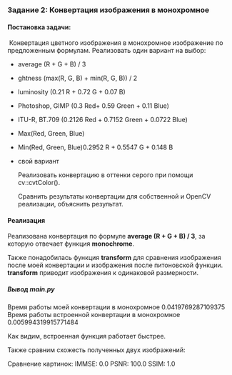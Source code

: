### Задание 2: Конвертация изображения в монохромное

#### Постановка задачи: 

​	Конвертация цветного изображения в монохромное изображение по предложенным формулам. Реализовать один вариант на выбор:

* average (R + G + B) / 3

* ghtness (max(R, G, B) + min(R, G, B)) / 2

* luminosity (0.21 R + 0.72 G + 0.07 B) 

* Photoshop, GIMP (0.3 Red+ 0.59 Green + 0.11 Blue)

* ITU-R, BT.709 (0.2126 Red + 0.7152 Green + 0.0722 Blue)

* Max(Red, Green, Blue)

* Min(Red, Green, Blue)0.2952 R + 0.5547 G + 0.148 B 

* свой вариант

  Реализовать конвертацию в оттенки серого при помощи cv::cvtColor().

  Сравнить результаты конвертации для собственной и OpenCV реализации, объяснить результат.

#### Реализация

Реализована конвертация по формуле **average (R + G + B) / 3**, за которую отвечает функция **monochrome**. 

Также понадобилась функция **transform** для сравнения изображения после моей конвертации и изображения после питоновской функции. **transform** приводит изображения к одинаковой размерности.



##### Вывод main.py

Время работы моей конвертации в монохромное
0.0419769287109375
Время работы встроенной конвертации в монохромное
0.005994319915771484

Как видим, встроенная функция работает быстрее.

Также сравним схожесть полученных двух изображений:

Сравнение картинок:
IMMSE: 0.0
PSNR: 100.0
SSIM: 1.0